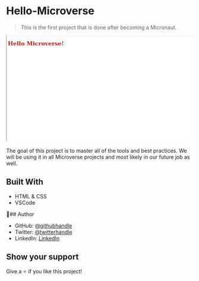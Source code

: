 # Hello-Microverse

> This is the first project that is done after becoming a Micronaut.

![screenshot](screenshot.png)

The goal of this project is to master all of the tools and best practices. We will be using it in all Microverse projects and most likely in our future job as well.

## Built With

- HTML & CSS
- VSCode


👤## Author

- GitHub: [@githubhandle](https://github.com/Sahar-AbdelSamad)
- Twitter: [@twitterhandle](https://twitter.com/home)
- LinkedIn: [LinkedIn](https://www.linkedin.com/in/abdel-samad-sahar-353977223/)

## Show your support

Give a ⭐️ if you like this project!